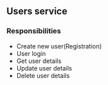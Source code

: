 ## Users service

### Responsibilities
- Create new user(Registration)
- User login
- Get user details
- Update user details
- Delete user details
